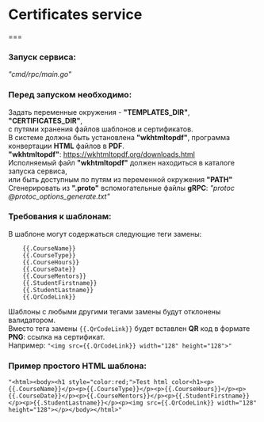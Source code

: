 # Certificates service
===
  
### Запуск сервиса:  
*"cmd/rpc/main.go"*  

### Перед запуском необходимо:  
Задать переменные окружения - **"TEMPLATES_DIR"**, **"CERTIFICATES_DIR"**,  
с путями хранения файлов шаблонов и сертификатов.  
В системе должна быть установлена **"wkhtmltopdf"**, программа конвертации **HTML** файлов в **PDF**.  
**"wkhtmltopdf"**: https://wkhtmltopdf.org/downloads.html  
Исполняемый файл **"wkhtmltopdf"** должен находиться в каталоге запуска сервиса,  
или быть доступным по путям из переменной окружения **"PATH"**  
Сгенерировать из **".proto"** вспомогательные файлы **gRPC**: *"protoc @protoc_options_generate.txt"*  

### Требования к шаблонам:  
В шаблоне могут содержаться следующие теги замены:  
```
    {{.CourseName}}
    {{.CourseType}}
    {{.CourseHours}}
    {{.CourseDate}}
    {{.CourseMentors}}
    {{.StudentFirstname}}
    {{.StudentLastname}}
    {{.QrCodeLink}}
```
Шаблоны с любыми другими тегами замены будут отклонены валидатором.  
Вместо тега замены `{{.QrCodeLink}}` будет вставлен **QR** код в формате **PNG**: ссылка на сертификат.  
Например: `"<img src={{.QrCodeLink}} width="128" height="128">"`  
  
### Пример простого HTML шаблона:  
`"<html><body><h1 style="color:red;">Test html color<h1><p>{{.CourseName}}</p><p>{{.CourseType}}</p><p>{{.CourseHours}}</p><p>{{.CourseDate}}</p><p>{{.CourseMentors}}</p><p>{{.StudentFirstname}}</p><p>{{.StudentLastname}}</p><p><img src={{.QrCodeLink}} width="128" height="128"></p></body></html>"`  
